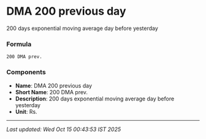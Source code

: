# DMA 200 previous day
200 days exponential moving average day before yesterday

### Formula
```text
200 DMA prev.
```


### Components
- **Name**: DMA 200 previous day
- **Short Name**: 200 DMA prev.
- **Description**: 200 days exponential moving average day before yesterday
- **Unit**: Rs.

---
*Last updated: Wed Oct 15 00:43:53 IST 2025*

